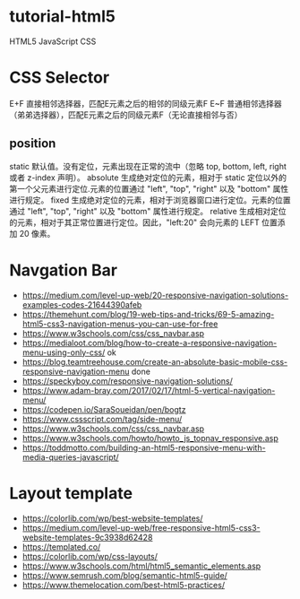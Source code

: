 # tutorial-html5
HTML5 JavaScript CSS

# CSS Selector
E+F 直接相邻选择器，匹配E元素之后的相邻的同级元素F
E~F 普通相邻选择器（弟弟选择器），匹配E元素之后的同级元素F（无论直接相邻与否）

## position
static 默认值。没有定位，元素出现在正常的流中（忽略 top, bottom, left, right 或者 z-index 声明）。
absolute 生成绝对定位的元素，相对于 static 定位以外的第一个父元素进行定位.元素的位置通过 "left", "top", "right" 以及 "bottom" 属性进行规定。
fixed 生成绝对定位的元素，相对于浏览器窗口进行定位。元素的位置通过 "left", "top", "right" 以及 "bottom" 属性进行规定。
relative 生成相对定位的元素，相对于其正常位置进行定位。因此，"left:20" 会向元素的 LEFT 位置添加 20 像素。

# Navgation Bar
- https://medium.com/level-up-web/20-responsive-navigation-solutions-examples-codes-21644390afeb
- https://themehunt.com/blog/19-web-tips-and-tricks/69-5-amazing-html5-css3-navigation-menus-you-can-use-for-free
- https://www.w3schools.com/css/css_navbar.asp
- https://medialoot.com/blog/how-to-create-a-responsive-navigation-menu-using-only-css/   ok
- https://blog.teamtreehouse.com/create-an-absolute-basic-mobile-css-responsive-navigation-menu done
- https://speckyboy.com/responsive-navigation-solutions/
- https://www.adam-bray.com/2017/02/17/html-5-vertical-navigation-menu/
- https://codepen.io/SaraSoueidan/pen/bogtz
- https://www.cssscript.com/tag/side-menu/
- https://www.w3schools.com/css/css_navbar.asp
- https://www.w3schools.com/howto/howto_js_topnav_responsive.asp
- https://toddmotto.com/building-an-html5-responsive-menu-with-media-queries-javascript/

# Layout template
- https://colorlib.com/wp/best-website-templates/
- https://medium.com/level-up-web/free-responsive-html5-css3-website-templates-9c3938d62428
- https://templated.co/
- https://colorlib.com/wp/css-layouts/
- https://www.w3schools.com/html/html5_semantic_elements.asp
- https://www.semrush.com/blog/semantic-html5-guide/
- https://www.themelocation.com/best-html5-practices/